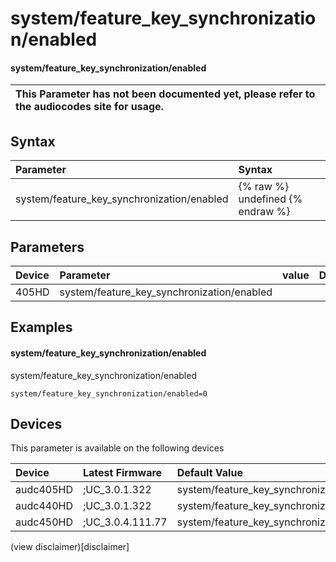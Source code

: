 ﻿---
description: system/feature_key_synchronization/enabled
search: false
---

# system/feature_key_synchronization/enabled

#### system/feature_key_synchronization/enabled


| This Parameter has not been documented yet, please refer to the audiocodes site for usage.  |
| :--- |

## Syntax
| Parameter | Syntax |
| :--- | :--- |
|system/feature_key_synchronization/enabled | {% raw %} undefined {% endraw %} |

## Parameters
|Device|Parameter|value|Description|
|:---|:---|:---|:---|
| 405HD | system/feature_key_synchronization/enabled |  |  |

## Examples
#### system/feature_key_synchronization/enabled

system/feature_key_synchronization/enabled

```
system/feature_key_synchronization/enabled=0
```

## Devices
This parameter is available on the following devices

| Device | Latest Firmware | Default Value |
|:---|:---|:---|
| audc405HD | ;UC_3.0.1.322 | system/feature_key_synchronization/enabled=0 
| audc440HD | ;UC_3.0.1.322 | system/feature_key_synchronization/enabled=0 
| audc450HD | ;UC_3.0.4.111.77 | system/feature_key_synchronization/enabled=0 

(view disclaimer)[disclaimer]
